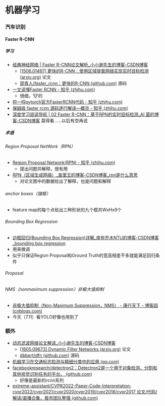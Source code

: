 # 机器学习

### 汽车识别

#### Faster R-CNN

##### 学习

- [经典神经网络 | Faster R-CNN论文解析_小小谢先生的博客-CSDN博客](https://blog.csdn.net/xiewenrui1996/article/details/106247712) 
  - [[1506.01497\] 更快的R-CNN：使用区域提案网络实现实时目标检测 (arxiv.org)](https://arxiv.org/abs/1506.01497) 论文
  - [邵青人/faster_rcnn：更快的R-CNN (github.com)](https://github.com/ShaoqingRen/faster_rcnn) 源码
- [一文读懂Faster RCNN - 知乎 (zhihu.com)](https://zhuanlan.zhihu.com/p/31426458) 
  - 很细，:cow:的
- [捋一捋pytorch官方FasterRCNN代码 - 知乎 (zhihu.com)](https://zhuanlan.zhihu.com/p/145842317) 
- [保姆级 faster rcnn 源码逐行解读—概览 - 知乎 (zhihu.com)](https://zhuanlan.zhihu.com/p/390140081) 
- [深度学习阅读导航 | 02 Faster R-CNN：基于RPN的实时目标检测_AI 菌的博客-CSDN博客](https://ai-wx.blog.csdn.net/article/details/105962056) 莫得看……以后有空再说

##### 术语

###### Region Proposal NetWork（RPN）

- [Region Proposal Network(RPN) - 知乎 (zhihu.com)](https://zhuanlan.zhihu.com/p/106192020) 
  - 提出问题并解释，很有用
- [RPN（区域生成网络）_查里王的博客-CSDN博客_rpn是什么意思](https://blog.csdn.net/tony_vip/article/details/108827910) 
  - 对论文图中的数据给出了解释，也是问题和解释

###### anchor boxes（锚框）

- feature map的每个点给出三种形状的九个框共WxHx9个

###### Bounding Box Regression

- [边框回归(Bounding Box Regression)详解_南有乔木NTU的博客-CSDN博客_bounding box regression](https://blog.csdn.net/zijin0802034/article/details/77685438) 
- 用来微调
- 似乎只保证Region Proposal和Ground Truth的宽高相差不多就能满足回归条件

###### Proposal

###### NMS（nonmaximum suppression）非极大值抑制

- [非极大值抑制（Non-Maximum Suppression，NMS） - 康行天下 - 博客园 (cnblogs.com)](https://www.cnblogs.com/makefile/p/nms.html) 
- 今天（7.11）看YOLO好像也用到了

### 额外

- [动态滤波网络论文解读_小小谢先生的博客-CSDN博客](https://blog.csdn.net/xiewenrui1996/article/details/104157405)
  - [[1605.09673\] Dynamic Filter Networks (arxiv.org)](https://arxiv.org/abs/1605.09673) 论文
  - [dbbert/dfn (github.com)](https://github.com/dbbert/dfn) 源码
- [机器学习在交通标志检测与精细分类中的应用 (qq.com)](https://mp.weixin.qq.com/s/IJUMCOBhgXHv7VC1YT4q_g) 
- [facebookresearch/detectron2：Detectron2是一个用于对象检测，分割和其他视觉识别任务的平台。 (github.com)](https://github.com/facebookresearch/detectron2) 
  - 好像是最新的rcnn系列
- [extreme-assistant/CVPR2022-Paper-Code-Interpretation: cvpr2022/cvpr2021/cvpr2020/cvpr2019/cvpr2018/cvpr2017 论文/代码/解读/直播合集，极市团队整理 (github.com)](https://github.com/extreme-assistant/CVPR2022-Paper-Code-Interpretation) 